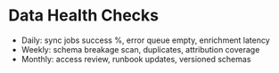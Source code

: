 # Data Health Checks
- Daily: sync jobs success %, error queue empty, enrichment latency
- Weekly: schema breakage scan, duplicates, attribution coverage
- Monthly: access review, runbook updates, versioned schemas
